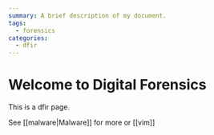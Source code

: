 ```yaml
---
summary: A brief description of my document.
tags:
  - forensics
categories:
  - dfir
---
```


# Welcome to Digital Forensics

This is a dfir page.

See [[malware|Malware]] for more or [[vim]]
